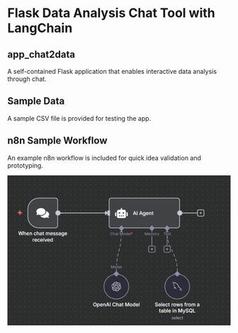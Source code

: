 # Flask Data Analysis Chat Tool with LangChain

## app_chat2data
A self-contained Flask application that enables interactive data analysis through chat.

## Sample Data
A sample CSV file is provided for testing the app.

## n8n Sample Workflow
An example n8n workflow is included for quick idea validation and prototyping.

![workflow](workflow_n8n.png)
